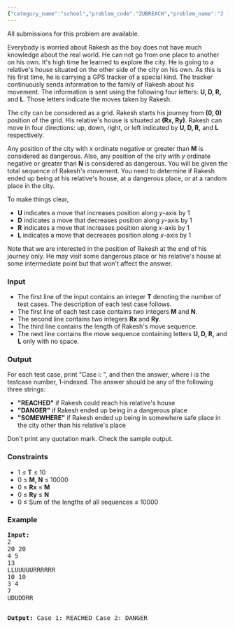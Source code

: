 ```yaml
---
{"category_name":"school","problem_code":"ZUBREACH","problem_name":"J - Reached Safely Or Not","languages_supported":{"0":"C","1":"CPP14","2":"JAVA","3":"PYTH","4":"PYTH 3.5","5":"PYPY"},"max_timelimit":1,"source_sizelimit":50000,"problem_author":"zubaerkh","problem_tester":null,"date_added":"5-11-2017","tags":{"0":"zubaerkh"},"time":{"view_start_date":1517085000,"submit_start_date":1517085000,"visible_start_date":1517085000,"end_date":1735669800},"is_direct_submittable":false,"layout":"problem"}
---
```

<span class="solution-visible-txt">All submissions for this problem are available.</span><p>
Everybody is worried about Rakesh as the boy does not have much knowledge about the real world. He can not go from one place to another on his own. It's high time he learned to explore the city. He is going to a relative's house situated on the other side of the city on his own. As this is his first time, he is carrying a GPS tracker of a special kind. The tracker continuously sends information to the family of Rakesh about his movement. The information is sent using the following four letters: <b>U, D, R,</b> and <b>L</b>. Those letters indicate the moves taken by Rakesh. 
</p>
<p>
The city can be considered as a grid. Rakesh starts his journey from <b>(0, 0)</b> position of the grid. His relative's house is situated at <b>(Rx, Ry)</b>. Rakesh can move in four directions: up, down, right, or left indicated by <b>U, D, R,</b> and <b>L</b> respectively. 
</p>
<p>
Any position of the city with <i>x</i> ordinate negative or greater than <b>M</b> is considered as dangerous. Also, any position of the city with <i>y</i> ordinate negative or greater than <b>N</b> is considered as dangerous. You will be given the total sequence of Rakesh's movement. You need to determine if Rakesh ended up being at his relative's house, at a dangerous place, or at a random place in the city.
</p>
<p>
To make things clear,
<ul>
    <li> <b>U</b> indicates a move that increases position along <i>y</i>-axis by 1 </li>
    <li> <b>D</b> indicates a move that decreases position along <i>y</i>-axis by 1 </li>
    <li> <b>R</b> indicates a move that increases position along <i>x</i>-axis by 1 </li>
    <li> <b>L</b> indicates a move that decreases position along <i>x</i>-axis by 1 </li>
</ul>
</p>
<p>
Note that we are interested in the position of Rakesh at the end of his journey only. He may visit some dangerous place or his relative's house at some intermediate point but that won't affect the answer.
</p>

<h3>Input</h3>
<ul>
<li>The first line of the input contains an integer <b>T</b> denoting the number of test cases. The description of each test case follows.
</li>

<li>The first line of each test case contains two integers <b>M</b> and <b>N</b>.</li>

<li>The second line contains two integers <b>Rx</b> and <b>Ry</b>.</li>

<li>The third line contains the length of Rakesh's move sequence.</li>

<li>The next line contains the move sequence containing letters <b>U, D, R,</b> and <b>L</b> only with no space.</li>
</ul>


<h3>Output</h3>
<p>For each test case, print "Case i: ", and then the answer, where i is the testcase number, 1-indexed. The answer should be any of the following three strings:</p>
<ul>
	<li> <b>"REACHED"</b> if Rakesh could reach his relative's house </li>
	<li> <b>"DANGER"</b> if Rakesh ended up being in a dangerous place </li>
	<li> <b>"SOMEWHERE"</b> if Rakesh ended up being in somewhere safe place in the city other than his relative's place </li>
</ul>
<p>Don't print any quotation mark. Check the sample output.</p>


<h3>Constraints</h3>
<p>
<ul>
<li>1 ≤ <b>T</b> ≤ 10</li>
<li>0 ≤ <b>M, N</b> ≤ 10000</li>
<li>0 ≤ <b>Rx</b> ≤ <b> M </b></li>
<li>0 ≤ <b>Ry</b> ≤ <b> N </b></li>
<li>0 ≤ Sum of the lengths of all sequences ≤ 10000</li>
</ul>


<h3>Example</h3>
<pre><b>Input:</b>
2
20 20
4 5
13
LLUUUUURRRRRR
10 10
3 4
7
UDUDDRR

<b>Output:</b>
Case 1: REACHED
Case 2: DANGER
</pre>

